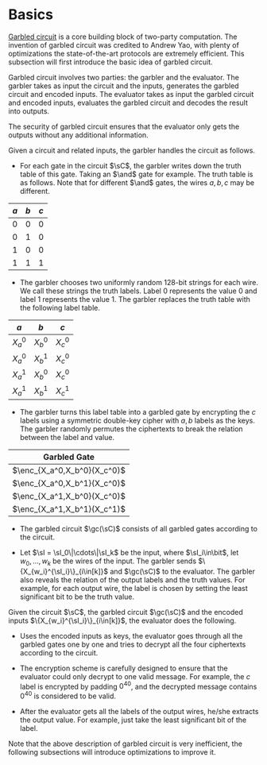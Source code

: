 # Basics
[Garbled circuit](https://en.wikipedia.org/wiki/Garbled_circuit) is a core building block of two-party computation. The invention of garbled circuit was credited to Andrew Yao, with plenty of optimizations the state-of-the-art protocols are extremely efficient. This subsection will first introduce the basic idea of garbled circuit.

Garbled circuit involves two parties: the garbler and the evaluator. The garbler takes as input the circuit and the inputs, generates the garbled circuit and encoded inputs. The evaluator takes as input the garbled circuit and encoded inputs, evaluates the garbled circuit and decodes the result into outputs.

The security of garbled circuit ensures that the evaluator only gets the outputs without any additional information.


Given a circuit and related inputs, the garbler handles the circuit as follows.

- For each gate in the circuit $\sC$, the garbler writes down the truth table of this gate. Taking an $\and$ gate for example. The truth table is as follows. Note that for different $\and$ gates, the wires $a,b,c$ may be different.

|$a$|$b$|$c$|
|-|-|-|
|$0$|$0$|$0$|
|$0$|$1$|$0$|
|$1$|$0$|$0$|
|$1$|$1$|$1$|

- The garbler chooses two uniformly random $128$-bit strings for each wire. We call these strings the truth labels. Label $0$ represents the value $0$ and label $1$ represents the value $1$. The garbler replaces the truth table with the following label table.

|$a$|$b$|$c$|
|-|-|-|
|$X_a^0$|$X_b^0$|$X_c^0$|
|$X_a^0$|$X_b^1$|$X_c^0$|
|$X_a^1$|$X_b^0$|$X_c^0$|
|$X_a^1$|$X_b^1$|$X_c^1$|

- The garbler turns this label table into a garbled gate by encrypting the $c$ labels using a symmetric double-key cipher with $a,b$ labels as the keys. The garbler randomly permutes the ciphertexts to break the relation between the label and value.

|Garbled Gate|
|-|
|$\enc_{X_a^0,X_b^0}(X_c^0)$|
|$\enc_{X_a^0,X_b^1}(X_c^0)$|
|$\enc_{X_a^1,X_b^0}(X_c^0)$|
|$\enc_{X_a^1,X_b^1}(X_c^1)$|

- The garbled circuit $\gc(\sC)$ consists of all garbled gates according to the circuit.

- Let $\sI = \sI_0\|\cdots\|\sI_k$ be the input, where $\sI_i\in\bit$, let $w_0,...,w_k$ be the wires of the input. The garbler sends $\{X_{w_i}^{\sI_i}\}_{i\in[k]}$ and $\gc(\sC)$ to the evaluator. The garbler also reveals the relation of the output labels and the truth values. For example, for each output wire, the label is chosen by setting the least significant bit to be the truth value.

Given the circuit $\sC$, the garbled circuit $\gc(\sC)$ and the encoded inputs $\{X_{w_i}^{\sI_i}\}_{i\in[k]}$, the evaluator does the following.

- Uses the encoded inputs as keys, the evaluator goes through all the garbled gates one by one and tries to decrypt all the four ciphertexts according to the circuit.

- The encryption scheme is carefully designed to ensure that the evaluator could only decrypt to one valid message. For example, the $c$ label is encrypted by padding $0^{40}$, and the decrypted message contains $0^{40}$ is considered to be valid.

- After the evaluator gets all the labels of the output wires, he/she extracts the output value. For example, just take the least significant bit of the label.

Note that the above description of garbled circuit is very inefficient, the following subsections will introduce optimizations to improve it.
